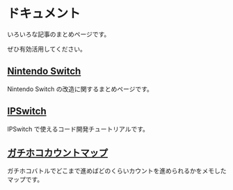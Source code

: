 # ドキュメント

いろいろな記事のまとめページです。

ぜひ有効活用してください。

## [Nintendo Switch](/nintendoswitch/)

Nintendo Switch の改造に関するまとめページです。

## [IPSwitch](/ipswitch/)

IPSwitch で使えるコード開発チュートリアルです。

## [ガチホコカウントマップ](/rainmaker/)

ガチホコバトルでどこまで進めばどのくらいカウントを進められるかをメモしたマップです。
